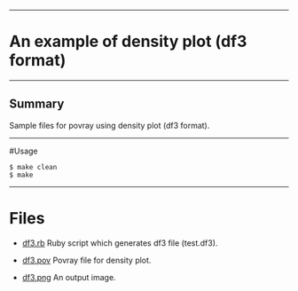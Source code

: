 ------------------------------------------------------------------------
# An example of density plot (df3 format)
------------------------------------------------------------------------
## Summary

Sample files for povray using density plot (df3 format).

------------------------------------------------------------------------
#Usage

    $ make clean
    $ make

------------------------------------------------------------------------
# Files

* [df3.rb](df3.rb)
  Ruby script which generates df3 file (test.df3).

* [df3.pov](df3.pov)
  Povray file for density plot.

* [df3.png](df3.png)
  An output image.
